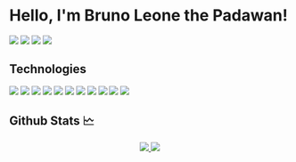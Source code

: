 # Hello, I'm Bruno Leone the Padawan!

![](https://visitor-badge-reloaded.herokuapp.com/badge?page_id=brunoleone&color=55acb7&style=for-the-badge&logo=Github)
[![](https://img.shields.io/badge/Gmail-D14836?style=for-the-badge&logo=gmail&logoColor=white)](mailto:contato@acetime.com.br)
[![](https://img.shields.io/badge/LinkedIn-0077B5?style=for-the-badge&logo=linkedin&logoColor=white)](https://www.linkedin.com/in/brunoleonec)
[![](https://img.shields.io/badge/Instagram-E4405F?style=for-the-badge&logo=instagram&logoColor=white)](https://instagram.com/bleonec)

## Technologies

![](https://img.shields.io/badge/.NET-5C2D91?style=for-the-badge&logo=.net&logoColor=white)
![](https://img.shields.io/badge/Node.js-43853D?style=for-the-badge&logo=node.js&logoColor=white)
![](https://img.shields.io/badge/Python-14354C?style=for-the-badge&logo=python&logoColor=white)
![](https://img.shields.io/badge/Go-00ADD8?style=for-the-badge&logo=go&logoColor=white)
![](https://img.shields.io/badge/MongoDB-4EA94B?style=for-the-badge&logo=mongodb&logoColor=white)
![](https://img.shields.io/badge/rabbitmq-%23FF6600.svg?&style=for-the-badge&logo=rabbitmq&logoColor=white)
![](https://img.shields.io/badge/TypeScript-007ACC?style=for-the-badge&logo=typescript&logoColor=white)
![](https://img.shields.io/badge/Angular-DD0031?style=for-the-badge&logo=angular&logoColor=white)
![](https://img.shields.io/badge/Bootstrap-563D7C?style=for-the-badge&logo=bootstrap&logoColor=white)
![](https://img.shields.io/badge/Sass-CC6699?style=for-the-badge&logo=sass&logoColor=white)
![](https://img.shields.io/badge/Amazon_AWS-FF9900?style=for-the-badge&logo=amazonaws&logoColor=white)

## Github Stats 🗠

<div align="center">
  <a href="https://github.com/oleone">
  <img src="https://github-readme-stats.vercel.app/api?username=oleone&theme=blue-green"/>
  <img src="https://github-readme-stats.vercel.app/api/top-langs/?username=oleone&theme=blue-green"/>
</div>
